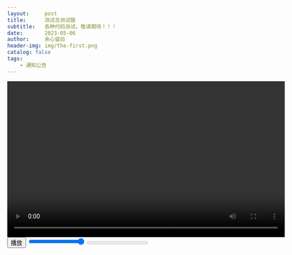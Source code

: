 ```yaml
---
layout:     post
title:      测试总测试服
subtitle:   各种代码测试，敬请期待！！！
date:       2023-05-06
author:     余心留白
header-img: img/the-first.png
catalog: false
tags:
    - 通知公告
---
```


<!--
<div style="text-align: center;">
  <p id="konami-text">采花大盗，急急如律令！！！</p>
  <div id="hidden-content" style="display:none;">
    <p>讨厌呐，你在想什么桃子啊？？？</p>
    <h1 style="text-align: center;"></h1>
    <img src="https://bnz07pap001files.storage.live.com/y4mpnoa_8Bk64RXVPNPIQpC91X4PuoGZeSwrtYSog3x5n27LmOgVoh2Zuwq1Pm_qGf54dtYGkstjjoPg_N9jlPHERta_omr0ciWoBK5HA2atEUYMDza2K2RnN481O_CCpkhd7LBx1k1U735fUp02FtPx5kBJItPc66dytKJllF_LE_TgjY9iiWoZVUbl0PulaNV?width=960&height=1280&cropmode=none" width="960" height="1280" alt="2023-05-07-01">
  </div>
</div>

<style>
  img {
    display: block;
    margin: auto;
  }

  img:hover {
    transform: scale(1.05);
    transition: transform 0.2s ease-in-out;
  }

  #my-photo:hover {
    transform: scale(1.05);
    transition: transform 0.2s ease-in-out;
  }
</style>

<script src="https://code.jquery.com/jquery-3.6.0.min.js"></script>
<script>
  let keysPressed = [];
  const konamiCode = ['ArrowUp', 'ArrowUp', 'ArrowDown', 'ArrowDown', 'ArrowRight', 'ArrowLeft'];
  const hiddenContent = $('#hidden-content');
  const konamiText = $('#konami-text');
  const myPhoto = $('#my-photo');

  $(document).keydown(function(event) {
    keysPressed.push(event.code);
    keysPressed.splice(-konamiCode.length - 1, keysPressed.length - konamiCode.length);
    if (JSON.stringify(keysPressed) === JSON.stringify(konamiCode)) {
      if (hiddenContent.css('display') === 'none') {
        hiddenContent.css('display', 'block');
        konamiText.css('display', 'none');
      } else {
        hiddenContent.css('display', 'none');
        konamiText.css('display', 'block');
      }
    }
  });
</script>
-->

<!--
<div style="text-align: center;">
  <div id="konami-text">采花大盗，急急如律令！！！</div>
  <div id="hidden-content" style="display:none;">
    <p>讨厌呐，你在想什么桃子啊？？？</p>
    <h1></h1>
    <img id="my-photo" src="https://bnz07pap001files.storage.live.com/y4mpnoa_8Bk64RXVPNPIQpC91X4PuoGZeSwrtYSog3x5n27LmOgVoh2Zuwq1Pm_qGf54dtYGkstjjoPg_N9jlPHERta_omr0ciWoBK5HA2atEUYMDza2K2RnN481O_CCpkhd7LBx1k1U735fUp02FtPx5kBJItPc66dytKJllF_LE_TgjY9iiWoZVUbl0PulaNV?width=960&height=1280&cropmode=none" width="960" height="1280" alt="2023-05-07-01">
  </div>
</div>

<style>
  img {
    display: block;
    margin: auto;
  }

  img:hover, #my-photo:hover {
    transform: scale(1.05);
    transition: transform 0.2s ease-in-out;
  }
</style>

<script src="https://code.jquery.com/jquery-3.6.0.min.js"></script>
<script>
  let keysPressed = [];
  const konamiCode = ['ArrowUp', 'ArrowUp', 'ArrowDown', 'ArrowDown', 'ArrowRight', 'ArrowLeft'];
  const hiddenContent = $('#hidden-content');
  const konamiText = $('#konami-text');
  const myPhoto = $('#my-photo');

  $(window).keydown(function(event) {
    keysPressed.push(event.code);
    keysPressed.splice(-konamiCode.length - 1, keysPressed.length - konamiCode.length);
    if (JSON.stringify(keysPressed) === JSON.stringify(konamiCode)) {
      if (hiddenContent.is(':hidden')) {
        hiddenContent.show();
        konamiText.hide();
      } else {
        hiddenContent.hide();
        konamiText.show();
      }
    }
  });
</script>
-->

<!--<iframe src="https://onedrive.live.com/embed?cid=4CF954180A2BF38F&resid=4CF954180A2BF38F%21207&authkey=AB2INBtJiTfGYMU" width="320" height="148" frameborder="0" scrolling="no" allowfullscreen></iframe>


<iframe src="https://onedrive.live.com/embed?cid=4CF954180A2BF38F&amp;resid=4CF954180A2BF38F%21207&amp;authkey=AB2INBtJiTfGYMU" width="320" height="148" frameborder="0" scrolling="no" allowfullscreen autoplay></iframe>
-->

<video id="my-video" width="640" height="360" autoplay>
  <source src="http://101.42.33.162/wp-content/uploads/2023/05/2023-05-07-02.mp4" type="video/mp4">
  Your browser does not support the video tag.
</video>
<div id="video-controls">
  <button type="button" id="play-pause-button">播放</button>
  <input type="range" id="volume-control" name="volume" min="0" max="1" step="0.1" value="1">
  <progress id="progress-bar" value="0" max="100"></progress>
</div>

<script>
  var video = document.getElementById("my-video");
  var playPauseButton = document.getElementById("play-pause-button");
  var volumeControl = document.getElementById("volume-control");
  var progressBar = document.getElementById("progress-bar");

  playPauseButton.addEventListener("click", function() {
    if (video.paused) {
      video.play();
      playPauseButton.innerHTML = "暂停";
    } else {
      video.pause();
      playPauseButton.innerHTML = "播放";
    }
  });

  volumeControl.addEventListener("input", function() {
    video.volume = volumeControl.value;
  });

  video.addEventListener("timeupdate", function() {
    var progress = (video.currentTime / video.duration) * 100;
    progressBar.value = progress;
  });
</script>

